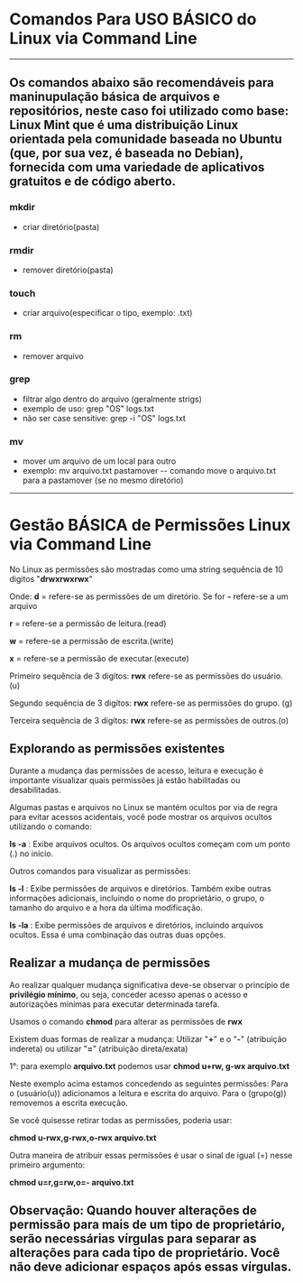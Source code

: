 # Comandos Para USO BÁSICO do Linux via Command Line
------
Os comandos abaixo são recomendáveis para maninupulação básica
de arquivos e repositórios, neste caso foi utilizado como base: 
Linux Mint que é uma distribuição Linux orientada pela comunidade baseada no Ubuntu (que, por sua vez, é baseada no Debian),
fornecida com uma variedade de aplicativos gratuitos e de código aberto.
------
### mkdir
  - criar diretório(pasta)
### rmdir 
  - remover diretório(pasta)
### touch
  - criar arquivo(especificar o tipo, exemplo: .txt)
### rm 
  - remover arquivo
### grep 
  - filtrar algo dentro do arquivo (geralmente strigs)
  -  exemplo de uso: grep "OS" logs.txt
  -  não ser case sensitive: grep -i "OS" logs.txt
### mv 
  - mover um arquivo de um local para outro
  - exemplo: mv arquivo.txt pastamover -- comando move o arquivo.txt para a pastamover (se no mesmo diretório)
---------
# Gestão BÁSICA de Permissões Linux via Command Line
No Linux as permissões são mostradas como uma string sequência de 10 digitos
"**drwxrwxrwx**"

Onde:
**d** = refere-se as permissões de um diretório. Se for **-** refere-se a um arquivo

**r** = refere-se a permissão de leitura.(read)

**w** = refere-se a permissão de escrita.(write)

**x** = refere-se a permissão de executar.(execute)

Primeiro sequência de 3 digítos: **rwx** refere-se as permissões do usuário. (u)

Segundo sequência de 3 digítos: **rwx** refere-se as permissões do grupo. (g)

Terceira sequência de 3 digítos: **rwx** refere-se as permissões de outros.(o)

## Explorando as permissões existentes

Durante a mudança das permissões de acesso, leitura e execução é importante visualizar quais permissões já estão habilitadas ou desabilitadas.

Algumas pastas e arquivos no Linux se mantém ocultos por via de regra para evitar acessos acidentais, você pode mostrar os arquivos ocultos utilizando o comando:

**ls -a** : Exibe arquivos ocultos. Os arquivos ocultos começam com um ponto (.) no início.

Outros comandos para visualizar as permissões:

**ls -l** : Exibe permissões de arquivos e diretórios. Também exibe outras informações adicionais, incluindo o nome do proprietário, o grupo, o tamanho do arquivo e a hora da última modificação.

**ls -la** : Exibe permissões de arquivos e diretórios, incluindo arquivos ocultos. Essa é uma combinação das outras duas opções.

## Realizar a mudança de permissões

Ao realizar qualquer mudança significativa deve-se observar o princípio de **privilégio mínimo**, ou seja, conceder acesso apenas o acesso e autorizações mínimas para executar determinada tarefa.

Usamos o comando **chmod** para alterar as permissões de **rwx** 

Existem duas formas de realizar a mudança:
Utilizar "**+**" e o "**-**" (atribuição indereta) 
ou utilizar "**=**" (atribuição direta/exata)

1°: para exemplo **arquivo.txt** podemos usar **chmod u+rw, g-wx arquivo.txt**

Neste exemplo acima estamos concedendo as seguintes permissões: Para o (usuário(u)) adicionamos a leitura e escrita do arquivo. Para o (grupo(g)) removemos a escrita execução.

Se você quisesse retirar todas as permissões, poderia usar:

**chmod u-rwx,g-rwx,o-rwx arquivo.txt**

Outra maneira de atribuir essas permissões é usar o sinal de igual (=) nesse primeiro argumento:

**chmod u=r,g=rw,o=- arquivo.txt**

__**Observação:**__ Quando houver alterações de permissão para mais de um tipo de proprietário, serão necessárias vírgulas para separar as alterações para cada tipo de proprietário. Você não deve adicionar espaços após essas vírgulas.
------





